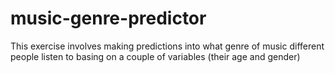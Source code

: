 # music-genre-predictor
This exercise involves making predictions into what genre of music different people listen to basing on a couple of variables (their age and gender)
